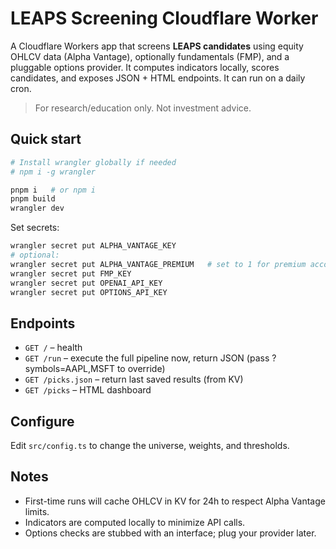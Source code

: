 # LEAPS Screening Cloudflare Worker

A Cloudflare Workers app that screens **LEAPS candidates** using equity OHLCV data (Alpha Vantage),
optionally fundamentals (FMP), and a pluggable options provider. It computes indicators locally,
scores candidates, and exposes JSON + HTML endpoints. It can run on a daily cron.

> For research/education only. Not investment advice.

## Quick start

```bash
# Install wrangler globally if needed
# npm i -g wrangler

pnpm i   # or npm i
pnpm build
wrangler dev
```

Set secrets:

```bash
wrangler secret put ALPHA_VANTAGE_KEY
# optional:
wrangler secret put ALPHA_VANTAGE_PREMIUM   # set to 1 for premium accounts
wrangler secret put FMP_KEY
wrangler secret put OPENAI_API_KEY
wrangler secret put OPTIONS_API_KEY
```

## Endpoints

- `GET /` – health
- `GET /run` – execute the full pipeline now, return JSON (pass ?symbols=AAPL,MSFT to override)
- `GET /picks.json` – return last saved results (from KV)
- `GET /picks` – HTML dashboard

## Configure

Edit `src/config.ts` to change the universe, weights, and thresholds.

## Notes

- First-time runs will cache OHLCV in KV for 24h to respect Alpha Vantage limits.
- Indicators are computed locally to minimize API calls.
- Options checks are stubbed with an interface; plug your provider later.
